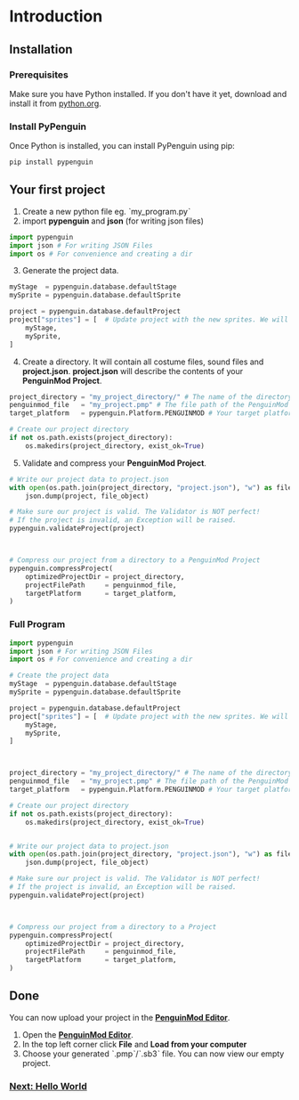# Introduction

## Installation

### Prerequisites
Make sure you have Python installed. If you don't have it yet, download and install it from [python.org](https://www.python.org/downloads/).

### Install PyPenguin
Once Python is installed, you can install PyPenguin using pip:

```sh
pip install pypenguin
```

## Your first project
1. Create a new python file eg. ˋmy_program.pyˋ
2. import **pypenguin** and **json** (for writing json files)
```py
import pypenguin
import json # For writing JSON Files
import os # For convenience and creating a dir
```
3. Generate the project data.
```py
myStage  = pypenguin.database.defaultStage
mySprite = pypenguin.database.defaultSprite

project = pypenguin.database.defaultProject
project["sprites"] = [  # Update project with the new sprites. We will modify them in the future.
    myStage,
    mySprite,
]
```
4. Create a directory. It will contain all costume files, sound files and **project.json**. **project.json** will describe the contents of your **PenguinMod Project**.
```py
project_directory = "my_project_directory/" # The name of the directory, you just created.
penguinmod_file   = "my_project.pmp" # The file path of the PenguinMod Project, that will be created.
target_platform   = pypenguin.Platform.PENGUINMOD # Your target platform. May also be Platform.SCRATCH.

# Create our project directory
if not os.path.exists(project_directory):
    os.makedirs(project_directory, exist_ok=True)
```
5. Validate and compress your **PenguinMod Project**.
```py
# Write our project data to project.json
with open(os.path.join(project_directory, "project.json"), "w") as file_object:
    json.dump(project, file_object) 

# Make sure our project is valid. The Validator is NOT perfect!
# If the project is invalid, an Exception will be raised.
pypenguin.validateProject(project)



# Compress our project from a directory to a PenguinMod Project
pypenguin.compressProject(
    optimizedProjectDir = project_directory,
    projectFilePath     = penguinmod_file, 
    targetPlatform      = target_platform,
)
```

### Full Program
```py
import pypenguin
import json # For writing JSON Files
import os # For convenience and creating a dir

# Create the project data
myStage  = pypenguin.database.defaultStage
mySprite = pypenguin.database.defaultSprite

project = pypenguin.database.defaultProject
project["sprites"] = [  # Update project with the new sprites. We will modify them in the future.
    myStage,
    mySprite,
]



project_directory = "my_project_directory/" # The name of the directory, you just created.
penguinmod_file   = "my_project.pmp" # The file path of the PenguinMod Project, that will be created.     Change this to [...].sb3 for Scratch Projects.
target_platform   = pypenguin.Platform.PENGUINMOD # Your target platform. May also be Platform.SCRATCH.

# Create our project directory
if not os.path.exists(project_directory):
    os.makedirs(project_directory, exist_ok=True)


# Write our project data to project.json
with open(os.path.join(project_directory, "project.json"), "w") as file_object:
    json.dump(project, file_object) 

# Make sure our project is valid. The Validator is NOT perfect!
# If the project is invalid, an Exception will be raised.
pypenguin.validateProject(project)



# Compress our project from a directory to a Project
pypenguin.compressProject(
    optimizedProjectDir = project_directory,
    projectFilePath     = penguinmod_file, 
    targetPlatform      = target_platform,
)
```

## Done
You can now upload your project in the [**PenguinMod Editor**](https://studio.penguinmod.com/editor.html).
1. Open the [**PenguinMod Editor**](https://studio.penguinmod.com/editor.html).
2. In the top left corner click **File** and **Load from your computer**
3. Choose your generated ˋ.pmpˋ/ˋ.sb3ˋ file.
You can now view our empty project.

### [Next: Hello World](hello_world.md)
